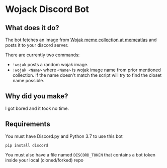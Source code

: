 # Wojack Discord Bot
## What does it do?
The bot fetches an image from [Wojak meme collection at memeatlas](https://www.memeatlas.com/wojak-memes.html) and posts it to your discord server.

There are currently two commands:
+ `!wojak` posts a random wojak image.
+ `!wojak <Name>` where `<Name>` is wojak image name from prior mentioned collection. If the name doesn't match the script will try to find the closet name possible.

## Why did you make?
I got bored and it took no time.

## Requirements
You must have Discord.py and Python 3.7 to use this bot

```
pip install discord
```
You must also have a file named `DISCORD_TOKEN` that contains a bot token inside your local (cloned/forked) repo


